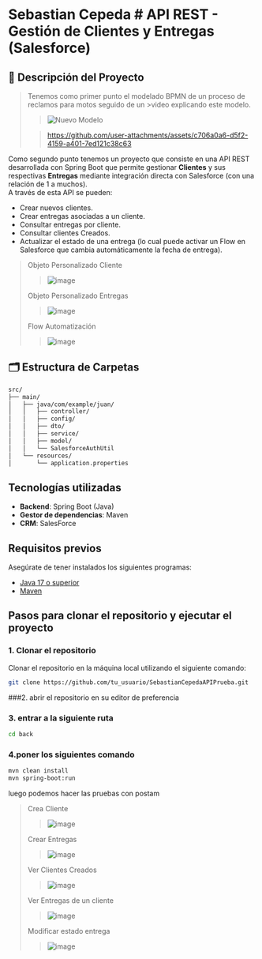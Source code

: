 # Sebastian Cepeda # API REST - Gestión de Clientes y Entregas (Salesforce)

## 📌 Descripción del Proyecto
>Tenemos como primer punto el modelado BPMN de un proceso de reclamos para motos seguido de un >video explicando este modelo.
>
>>![Nuevo Modelo](https://github.com/user-attachments/assets/1c1e80b0-12fa-41d1-a6c5-290a54fe224a)
>>
>
>
>>https://github.com/user-attachments/assets/c706a0a6-d5f2-4159-a401-7ed121c38c63
>>

Como segundo punto tenemos un  proyecto  que consiste en una API REST desarrollada con Spring Boot que permite gestionar **Clientes** y sus respectivas **Entregas** mediante integración directa con Salesforce (con una relación de 1 a muchos).  
A través de esta API se pueden:
- Crear nuevos clientes.
- Crear entregas asociadas a un cliente.
- Consultar entregas por cliente.
- Consultar clientes Creados.
- Actualizar el estado de una entrega (lo cual puede activar un Flow en Salesforce que cambia automáticamente la fecha de entrega).

>Objeto Personalizado Cliente
>>![image](https://github.com/user-attachments/assets/4d6ee2bc-1bcd-4d88-828f-7ebba9b267ab)
>
>Objeto Personalizado Entregas
>>![image](https://github.com/user-attachments/assets/863dfe84-486a-4910-9691-a691bd88d2a9)
>
>Flow Automatización
>>![image](https://github.com/user-attachments/assets/598a8f2e-327f-4560-9f7e-b677d62d6451)
>

## 🗂️ Estructura de Carpetas

```bash
src/
├── main/
│   ├── java/com/example/juan/
│   │   ├── controller/
│   │   ├── config/
│   │   ├── dto/
│   │   ├── service/
│   │   ├── model/
│   │   └── SalesforceAuthUtil 
│   └── resources/
│       └── application.properties
```
## Tecnologías utilizadas

- **Backend**: Spring Boot (Java)
- **Gestor de dependencias**: Maven
- **CRM**: SalesForce
## Requisitos previos
Asegúrate de tener instalados los siguientes programas:

- [Java 17 o superior](https://adoptopenjdk.net/)
- [Maven](https://maven.apache.org/)
## Pasos para clonar el repositorio y ejecutar el proyecto

### 1. Clonar el repositorio

Clonar el repositorio en la máquina local utilizando el siguiente comando:

```bash
git clone https://github.com/tu_usuario/SebastianCepedaAPIPrueba.git
```
###2. abrir el repositorio en su editor de preferencia

### 3. entrar a la siguiente ruta 
```bash
cd back
```
### 4.poner los siguientes comando 
```bash
mvn clean install
mvn spring-boot:run
```
luego podemos hacer las pruebas con postam
> Crea Cliente
>>![image](https://github.com/user-attachments/assets/7bdedbbc-1647-484e-87f0-64df7d5ad5d4)
>
> Crear Entregas
>> ![image](https://github.com/user-attachments/assets/7588cdd3-67b0-407b-96f1-957a8a62f2e0)
>
> Ver Clientes Creados
>> ![image](https://github.com/user-attachments/assets/d2909ee6-4353-4fe4-ba66-0d4b5230df38)
>
> Ver Entregas de un cliente
>>![image](https://github.com/user-attachments/assets/b678204d-fefc-487e-9911-c4392aa6ced7)
>
> Modificar estado entrega
>> ![image](https://github.com/user-attachments/assets/2571f92d-293e-4c1f-b2ab-98a7ff1dfb34)
>

>




